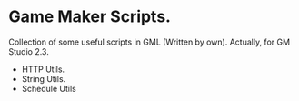 # Game Maker Scripts. 
Collection of some useful scripts in GML (Written by own). Actually, for GM Studio 2.3.

- HTTP Utils.
- String Utils.
- Schedule Utils

